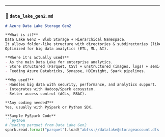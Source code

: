 
---

### 📄 `data_lake_gen2.md`
```markdown
# Azure Data Lake Storage Gen2

**What is it?**  
Data Lake Gen2 = Blob Storage + Hierarchical Namespace.  
It allows folder-like structure with directories & subdirectories (like a real file system).  
Optimized for big data analytics (ETL, ML, AI).

**Where it's actually used?**
- As the main Data Lake for enterprise analytics.
- Store structured (Parquet, CSV) + unstructured (images, logs) + semi-structured (JSON, Avro).
- Feeding Azure Databricks, Synapse, HDInsight, Spark pipelines.

**Why used?**
- Handles big data with security, performance, and analytics support.
- Integrates with Hadoop/Spark ecosystem.
- Better access control (ACLs, RBAC).

**Any coding needed?**
Yes, usually with PySpark or Python SDK.

**Sample PySpark Code**
```python
# Reading parquet from Data Lake Gen2
spark.read.format("parquet").load("abfss://datalake@storageaccount.dfs.core.windows.net/processed/")
